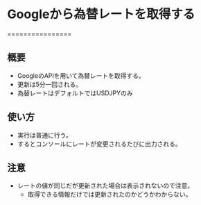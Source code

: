 # Googleから為替レートを取得する
================
## 概要
  * GoogleのAPIを用いて為替レートを取得する。
  * 更新は5分一回される。
  * 為替レートはデフォルトではUSDJPYのみ

## 使い方
  * 実行は普通に行う。
  * するとコンソールにレートが変更されるたびに出力される。
  
## 注意
  * レートの値が同じだが更新された場合は表示されないので注意。
    - 取得できる情報だけでは更新されたのかどうかわからない。



